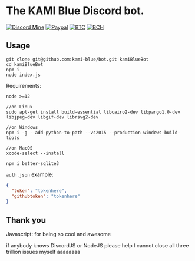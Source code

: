 # The KAMI Blue Discord bot.

[![Discord Mine](https://img.shields.io/discord/573954110454366214?label=chat&logo=discord&logoColor=white)](https://discord.gg/KfpqwZB)
[![Paypal](https://img.shields.io/badge/paypal-donate-red?color=169bd7&logo=paypal)](https://paypal.me/mik4a)
[![BTC](https://img.shields.io/badge/btc-clickme-red?color=f08b16&logo=bitcoin)](https://www.blockchain.com/btc/address/19pH4aNZZMPJkqQ2826BauRokyBs1NYon7)
[![BCH](https://img.shields.io/badge/bch-clickme-red?color=2db300&logo=cash-app)](https://www.blockchain.com/bch/address/19pH4aNZZMPJkqQ2826BauRokyBs1NYon7) 

## Usage

```
git clone git@github.com:kami-blue/bot.git kamiBlueBot
cd kamiBlueBot
npm i
node index.js
```

Requirements: 
```
node >=12

//on Linux
sudo apt-get install build-essential libcairo2-dev libpango1.0-dev libjpeg-dev libgif-dev librsvg2-dev

//on Windows
npm i -g --add-python-to-path --vs2015 --production windows-build-tools

//on MacOS
xcode-select --install

npm i better-sqlite3
```

`auth.json` example:
```json
{
  "token": "tokenhere",
  "githubtoken": "tokenhere"
}
```

## Thank you

Javascript: for being so cool and awesome

if anybody knows DiscordJS or NodeJS please help I cannot close all three trillion issues myself aaaaaaaa
